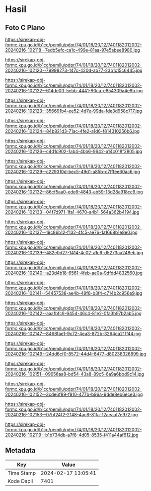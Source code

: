 # Hasil

## Foto C Plano

https://sirekap-obj-formc.kpu.go.id/b1cc/pemilu/pdpr/74/01/18/20/12/7401182012002-20240216-102118--7edb5efc-ca1c-499e-81aa-97e5abee8980.jpg

https://sirekap-obj-formc.kpu.go.id/b1cc/pemilu/pdpr/74/01/18/20/12/7401182012002-20240216-102120--79998273-147c-420d-ab77-23b1c15c6445.jpg

https://sirekap-obj-formc.kpu.go.id/b1cc/pemilu/pdpr/74/01/18/20/12/7401182012002-20240216-102122--614de0ff-5ebb-4441-90ca-e854309a4e9b.jpg

https://sirekap-obj-formc.kpu.go.id/b1cc/pemilu/pdpr/74/01/18/20/12/7401182012002-20240216-102123--356691b4-ee52-4d7e-99da-fde3d958c717.jpg

https://sirekap-obj-formc.kpu.go.id/b1cc/pemilu/pdpr/74/01/18/20/12/7401182012002-20240216-102124--84b821d3-71ac-4fe2-a1d6-f814310256b6.jpg

https://sirekap-obj-formc.kpu.go.id/b1cc/pemilu/pdpr/74/01/18/20/12/7401182012002-20240216-102126--c4d1c902-1ab4-4bb6-9642-a14c018f3805.jpg

https://sirekap-obj-formc.kpu.go.id/b1cc/pemilu/pdpr/74/01/18/20/12/7401182012002-20240216-102129--c229310d-bec5-49d1-a85b-c7fffee60ac6.jpg

https://sirekap-obj-formc.kpu.go.id/b1cc/pemilu/pdpr/74/01/18/20/12/7401182012002-20240216-102132--86cf5aa0-ede6-4843-ab59-13d28a918cc9.jpg

https://sirekap-obj-formc.kpu.go.id/b1cc/pemilu/pdpr/74/01/18/20/12/7401182012002-20240216-102133--04f7d971-1fa1-4670-a4b1-564a362b4194.jpg

https://sirekap-obj-formc.kpu.go.id/b1cc/pemilu/pdpr/74/01/18/20/12/7401182012002-20240216-102137--19c86b12-f132-4fc5-ae76-1a1668b1e8e0.jpg

https://sirekap-obj-formc.kpu.go.id/b1cc/pemilu/pdpr/74/01/18/20/12/7401182012002-20240216-102139--482e0d27-1414-4c02-a1c6-d5273aa248eb.jpg

https://sirekap-obj-formc.kpu.go.id/b1cc/pemilu/pdpr/74/01/18/20/12/7401182012002-20240216-102140--a23d4b18-6561-4feb-ae0a-9dfdd4832560.jpg

https://sirekap-obj-formc.kpu.go.id/b1cc/pemilu/pdpr/74/01/18/20/12/7401182012002-20240216-102141--54457538-ae4b-49f8-b3f4-c714b2c956e9.jpg

https://sirekap-obj-formc.kpu.go.id/b1cc/pemilu/pdpr/74/01/18/20/12/7401182012002-20240216-102142--aaafbfc9-6454-46c4-81e2-0fa3b97b2ab5.jpg

https://sirekap-obj-formc.kpu.go.id/b1cc/pemilu/pdpr/74/01/18/20/12/7401182012002-20240216-102147--8468fae1-9c72-4ea3-872b-3264ca211f44.jpg

https://sirekap-obj-formc.kpu.go.id/b1cc/pemilu/pdpr/74/01/18/20/12/7401182012002-20240216-102149--24dd6cf0-8572-44d4-8477-d80238326899.jpg

https://sirekap-obj-formc.kpu.go.id/b1cc/pemilu/pdpr/74/01/18/20/12/7401182012002-20240216-102151--09656aa8-bd54-43a8-89c5-6a9a6bbd9c14.jpg

https://sirekap-obj-formc.kpu.go.id/b1cc/pemilu/pdpr/74/01/18/20/12/7401182012002-20240216-102152--3cde6f89-f910-477b-b96a-9dde8eb6ece3.jpg

https://sirekap-obj-formc.kpu.go.id/b1cc/pemilu/pdpr/74/01/18/20/12/7401182012002-20240216-102153--07bf24f2-2148-4ac8-81fa-12aeaaf7e972.jpg

https://sirekap-obj-formc.kpu.go.id/b1cc/pemilu/pdpr/74/01/18/20/12/7401182012002-20240216-102119--b1b734db-a7f8-4d05-8535-f411a44af612.jpg


## Metadata

| Key        | Value               |
| ---------- | ------------------- |
| Time Stamp | 2024-02-17 13:05:41 |
| Kode Dapil | 7401                |



